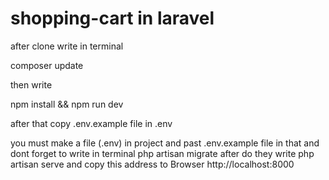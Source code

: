 # shopping-cart in laravel
after clone write in terminal 

composer update

then write 

npm install && npm run dev

after that copy .env.example file in .env

you must make a file  (.env) in project
and past .env.example file in that
and dont forget to write in terminal 
php artisan migrate
after do they write 
php artisan serve
and copy this address to Browser
http://localhost:8000
